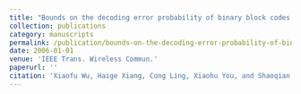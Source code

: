 ```yaml
---
title: "Bounds on the decoding error probability of binary block codes over noncoherent block AWGN and fading channels"
collection: publications
category: manuscripts
permalink: /publication/bounds-on-the-decoding-error-probability-of-binary-block-codes-over-noncoherent-block-awgn-and-fading-channels
date: 2006-01-01
venue: 'IEEE Trans. Wireless Commun.'
paperurl: ''
citation: 'Xiaofu Wu, Haige Xiang, Cong Ling, Xiaohu You, and Shaoqian Li "<a href=''>Bounds on the decoding error probability of binary block codes over noncoherent block AWGN and fading channels</a>", IEEE Trans. Wireless Commun., vol. 5, pp. 3193-3203, Nov. 2006.'
---
```

